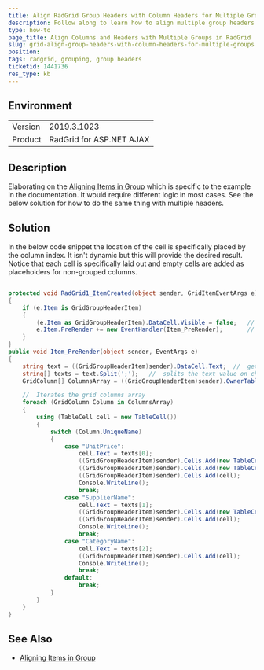 ```yaml
---
title: Align RadGrid Group Headers with Column Headers for Multiple Groups
description: Follow along to learn how to align multiple group headers and columns in a RadGrid
type: how-to
page_title: Align Columns and Headers with Multiple Groups in RadGrid
slug: grid-align-group-headers-with-column-headers-for-multiple-groups
position: 
tags: radgrid, grouping, group headers
ticketid: 1441736
res_type: kb
---
```


## Environment
<table>
	<tbody>
		<tr>
            		<td>Version</td>
            		<td>2019.3.1023</td> 
		</tr>
		<tr>
			<td>Product</td>
			<td>RadGrid for ASP.NET AJAX</td>
		</tr>
	</tbody>
</table>


## Description

Elaborating on the [Aligning Items in Group](https://docs.telerik.com/devtools/aspnet-ajax/controls/grid/how-to/Grouping/aligning-items-in-groupheader) which is specific to the example in the documentation. It would require different logic in most cases. See the below solution for how to do the same thing with multiple headers.

## Solution

In the below code snippet the location of the cell is specifically placed by the column index. It isn't dynamic but this will provide the desired result. Notice that each cell is specifically laid out and empty cells are added as placeholders for non-grouped columns.

````C#

protected void RadGrid1_ItemCreated(object sender, GridItemEventArgs e)
{
    if (e.Item is GridGroupHeaderItem)
    {
        (e.Item as GridGroupHeaderItem).DataCell.Visible = false;   //  Hides the initial header text value
        e.Item.PreRender += new EventHandler(Item_PreRender);       //  delegates the PreRender event handler
    }
}
public void Item_PreRender(object sender, EventArgs e)
{
    string text = ((GridGroupHeaderItem)sender).DataCell.Text;  //  gets header text value
    string[] texts = text.Split(';');   //  splits the text value on character = ;
    GridColumn[] ColumnsArray = ((GridGroupHeaderItem)sender).OwnerTableView.RenderColumns; //  gets rendered columns array

    //  Iterates the grid columns array
    foreach (GridColumn Column in ColumnsArray)
    {
        using (TableCell cell = new TableCell())
        {
            switch (Column.UniqueName)
            {
                case "UnitPrice":
                    cell.Text = texts[0];
                    ((GridGroupHeaderItem)sender).Cells.Add(new TableCell()); //    skip column 1 by adding a blank column
                    ((GridGroupHeaderItem)sender).Cells.Add(new TableCell()); //    skip column 2 by adding a blank column
                    ((GridGroupHeaderItem)sender).Cells.Add(cell);            //    set column 3 by adding a specified group header text
                    Console.WriteLine();
                    break;
                case "SupplierName":
                    cell.Text = texts[1];
                    ((GridGroupHeaderItem)sender).Cells.Add(new TableCell()); //    skip column 4 by adding a blank column
                    ((GridGroupHeaderItem)sender).Cells.Add(cell);            //    set column 5 by adding a specified group header text  
                    Console.WriteLine();
                    break;
                case "CategoryName":
                    cell.Text = texts[2];
                    ((GridGroupHeaderItem)sender).Cells.Add(cell);            //    set column 6 by adding a specified group header text
                    Console.WriteLine();
                    break;
                default:
                    break;
            }
        }
    }
}
````

## See Also

*   [Aligning Items in Group](https://docs.telerik.com/devtools/aspnet-ajax/controls/grid/how-to/Grouping/aligning-items-in-groupheader)
